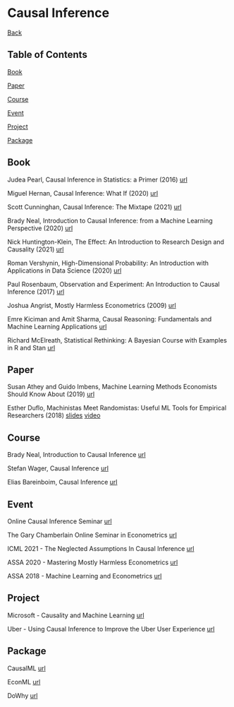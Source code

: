 # Causal Inference

[Back](index.md)

## Table of Contents

[Book](#book)

[Paper](#paper)

[Course](#course)

[Event](#event)

[Project](#project)

[Package](#package)

## Book

Judea Pearl, Causal Inference in Statistics: a Primer (2016) [url](http://bayes.cs.ucla.edu/PRIMER/)

Miguel Hernan, Causal Inference: What If (2020) [url](https://www.hsph.harvard.edu/miguel-hernan/causal-inference-book/)

Scott Cunninghan, Causal Inference: The Mixtape (2021) [url](https://mixtape.scunning.com/index.html)

Brady Neal, Introduction to Causal Inference: from a Machine Learning Perspective (2020) [url](https://www.bradyneal.com/causal-inference-course)

Nick Huntington-Klein, The Effect: An Introduction to Research Design and Causality (2021) [url](https://nickchk.com/causalitybook.html)

Roman Vershynin, High-Dimensional Probability: An Introduction with Applications in Data Science (2020) [url](https://www.math.uci.edu/~rvershyn/papers/HDP-book/HDP-book.html)

Paul Rosenbaum, Observation and Experiment: An Introduction to Causal Inference (2017) [url](http://www-stat.wharton.upenn.edu/~rosenbap/index.html)

Joshua Angrist, Mostly Harmless Econometrics (2009) [url](http://www.mostlyharmlesseconometrics.com/)

Emre Kiciman and Amit Sharma, Causal Reasoning: Fundamentals and Machine Learning Applications [url](https://causalinference.gitlab.io/)

Richard McElreath, Statistical Rethinking: A Bayesian Course with Examples in R and Stan [url](https://xcelab.net/rm/statistical-rethinking/)

## Paper

Susan Athey and Guido Imbens, Machine Learning Methods Economists Should Know About (2019) [url](https://arxiv.org/abs/1903.10075)

Esther Duflo, Machinistas Meet Randomistas: Useful ML Tools for Empirical Researchers (2018) [slides](https://www.nber.org/conferences/si-2018-development-economics) [video](https://www.nber.org/lecture/machinistas-meet-randomistas-useful-ml-tools-empirical-researchers)

## Course

Brady Neal, Introduction to Causal Inference [url](https://www.bradyneal.com/causal-inference-course)

Stefan Wager, Causal Inference [url](https://web.stanford.edu/~swager/teaching.html)

Elias Bareinboim, Causal Inference [url](https://causalai.net/)

## Event

Online Causal Inference Seminar [url](https://sites.google.com/view/ocis/home)

The Gary Chamberlain Online Seminar in Econometrics [url](https://sites.google.com/view/chamberlainseminar/home)

ICML 2021 - The Neglected Assumptions In Causal Inference [url](https://sites.google.com/view/naci2021/)

ASSA 2020 - Mastering Mostly Harmless Econometrics [url](https://www.aeaweb.org/conference/cont-ed/2020-webcasts)

ASSA 2018 - Machine Learning and Econometrics [url](https://www.aeaweb.org/conference/cont-ed/2018-webcasts)

## Project

Microsoft - Causality and Machine Learning [url](https://www.microsoft.com/en-us/research/group/causal-inference/)

Uber - Using Causal Inference to Improve the Uber User Experience [url](https://eng.uber.com/causal-inference-at-uber/)

## Package

CausalML [url](https://github.com/uber/causalml)

EconML [url](https://github.com/microsoft/EconML)

DoWhy [url](https://github.com/microsoft/dowhy)
